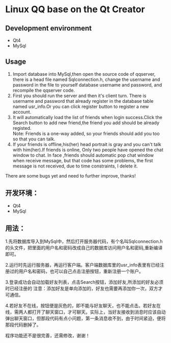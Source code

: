 # Linux QQ base on the Qt Creator

## Development environment
* Qt4
* MySql

## Usage
1. Import database into MySql,then open the source code of qqserver, there is a head file named Sqlconnection.h, change the username and password in the file to yourself database username and password, and recompile the qqserver code.
2. First you should run the server and then it's client turn. There is username and password that already register in the database table named usr_info.Or you can click register button to register a new account.
3. It will automatically load the list of friends when login success.Click the Search button to add new friend,the friend you add should be already registed.</br>
	Note: Friends is a one-way added, so your friends should add you too so that you can talk.
4. If your friends is offline,his(her) head portrait is gray and you can't talk with him(her).If friends is online, Only two people have opened the chat window to chat. In face ,friends should automatic pop chat window when receive message, but that code has some problems, the first message is not received, due to time constraints, I delete it.

There are some bugs yet and need to further improve, thanks! 


## 开发环境：
* Qt4
* MySql

## 用法：

1.先将数据库导入到MySql中，然后打开服务器代码，有个名叫Sqlconnection.h的头文件，把里面的用户名和密码改成自己的数据库访问用户名和密码,重新编译即可。

2.运行时先运行服务器，再运行客户端。客户端数据库里的usr_info表里有已经注册过的用户名和密码，也可以自己点击注册按钮，重新注册一个账户。

3.登录成功会自动加载好友列表，点击Search按钮，添加好友,所添加的好友必须时已经注册的
	注意：添加好友是单向添加的，好友也需要再添加你一次，双方才可通信。

4.若好友不在线，按钮便是灰色的，即不能与好友聊天，也不能点击。若好友在线，需两人都打开了聊天窗口，才可聊天。实际上，当好友接收到消息时应该自动弹出聊天窗口，但那段代码有点小问题，第一条消息收不到，由于时间紧迫，便将那段代码删掉了。

程序功能还不是很完善，还需修改，谢谢！
